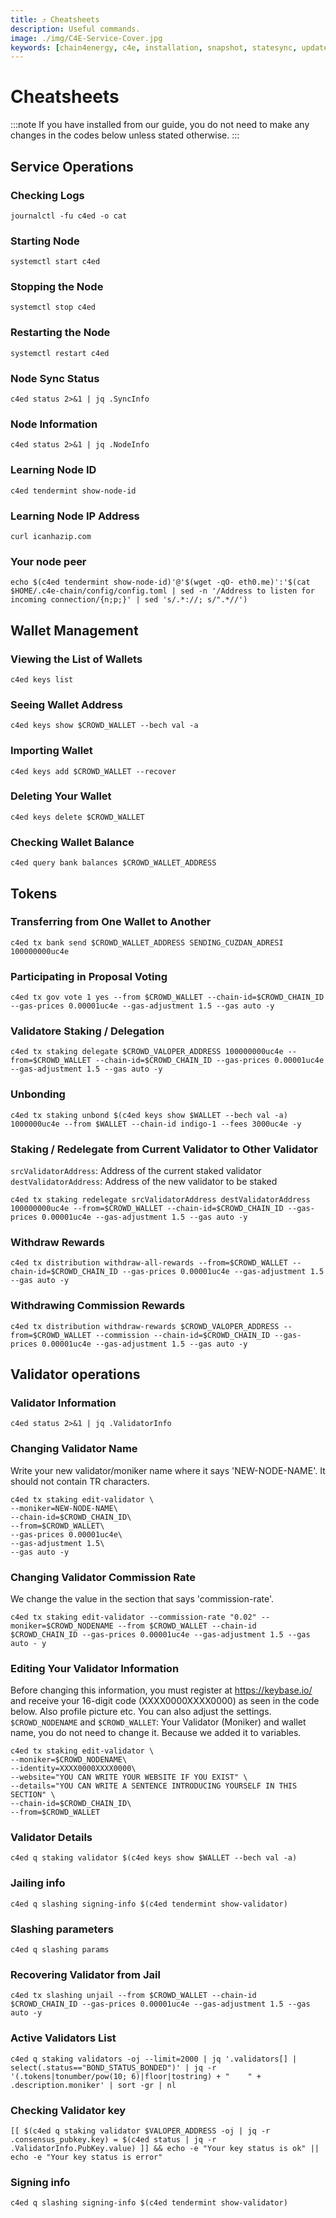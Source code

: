 ```yaml
---
title: ⤴️ Cheatsheets
description: Useful commands.
image: ./img/C4E-Service-Cover.jpg
keywords: [chain4energy, c4e, installation, snapshot, statesync, update]
---
```


# Cheatsheets
:::note
If you have installed from our guide, you do not need to make any changes in the codes below unless stated otherwise.
:::

## Service Operations

### Checking Logs
```
journalctl -fu c4ed -o cat
```

### Starting Node
```
systemctl start c4ed
```

### Stopping the Node
```
systemctl stop c4ed
```

### Restarting the Node
```
systemctl restart c4ed
```

### Node Sync Status
```
c4ed status 2>&1 | jq .SyncInfo
```

### Node Information
```
c4ed status 2>&1 | jq .NodeInfo
```

### Learning Node ID
```
c4ed tendermint show-node-id
```

### Learning Node IP Address
```
curl icanhazip.com
```

### Your node peer
```
echo $(c4ed tendermint show-node-id)'@'$(wget -qO- eth0.me)':'$(cat $HOME/.c4e-chain/config/config.toml | sed -n '/Address to listen for incoming connection/{n;p;}' | sed 's/.*://; s/".*//')
```

## Wallet Management

### Viewing the List of Wallets
```
c4ed keys list
```

### Seeing Wallet Address
```
c4ed keys show $CROWD_WALLET --bech val -a
```

### Importing Wallet
```
c4ed keys add $CROWD_WALLET --recover
```

### Deleting Your Wallet
```
c4ed keys delete $CROWD_WALLET
```

### Checking Wallet Balance
```
c4ed query bank balances $CROWD_WALLET_ADDRESS
```

## Tokens

### Transferring from One Wallet to Another
```
c4ed tx bank send $CROWD_WALLET_ADDRESS SENDING_CUZDAN_ADRESI 100000000uc4e
```

### Participating in Proposal Voting
```
c4ed tx gov vote 1 yes --from $CROWD_WALLET --chain-id=$CROWD_CHAIN_ID --gas-prices 0.00001uc4e --gas-adjustment 1.5 --gas auto -y
```

### Validatore Staking / Delegation
```
c4ed tx staking delegate $CROWD_VALOPER_ADDRESS 100000000uc4e --from=$CROWD_WALLET --chain-id=$CROWD_CHAIN_ID --gas-prices 0.00001uc4e --gas-adjustment 1.5 --gas auto -y
```
### Unbonding
```
c4ed tx staking unbond $(c4ed keys show $WALLET --bech val -a) 1000000uc4e --from $WALLET --chain-id indigo-1 --fees 3000uc4e -y
```

### Staking / Redelegate from Current Validator to Other Validator
`srcValidatorAddress`: Address of the current staked validator
`destValidatorAddress`: Address of the new validator to be staked
```
c4ed tx staking redelegate srcValidatorAddress destValidatorAddress 100000000uc4e --from=$CROWD_WALLET --chain-id=$CROWD_CHAIN_ID --gas-prices 0.00001uc4e --gas-adjustment 1.5 --gas auto -y
```

### Withdraw Rewards
```
c4ed tx distribution withdraw-all-rewards --from=$CROWD_WALLET --chain-id=$CROWD_CHAIN_ID --gas-prices 0.00001uc4e --gas-adjustment 1.5 --gas auto -y
```

### Withdrawing Commission Rewards

```
c4ed tx distribution withdraw-rewards $CROWD_VALOPER_ADDRESS --from=$CROWD_WALLET --commission --chain-id=$CROWD_CHAIN_ID --gas-prices 0.00001uc4e --gas-adjustment 1.5 --gas auto -y
```

## Validator operations

### Validator Information
```
c4ed status 2>&1 | jq .ValidatorInfo
```

### Changing Validator Name
Write your new validator/moniker name where it says 'NEW-NODE-NAME'. It should not contain TR characters.
```
c4ed tx staking edit-validator \
--moniker=NEW-NODE-NAME\
--chain-id=$CROWD_CHAIN_ID\
--from=$CROWD_WALLET\
--gas-prices 0.00001uc4e\
--gas-adjustment 1.5\
--gas auto -y
```

### Changing Validator Commission Rate
We change the value in the section that says 'commission-rate'.
```
c4ed tx staking edit-validator --commission-rate "0.02" --moniker=$CROWD_NODENAME --from $CROWD_WALLET --chain-id $CROWD_CHAIN_ID --gas-prices 0.00001uc4e --gas-adjustment 1.5 --gas auto - y
```

### Editing Your Validator Information
Before changing this information, you must register at https://keybase.io/ and receive your 16-digit code (XXXX0000XXXX0000) as seen in the code below. Also profile picture etc. You can also adjust the settings.
`$CROWD_NODENAME` and `$CROWD_WALLET`: Your Validator (Moniker) and wallet name, you do not need to change it. Because we added it to variables.
```
c4ed tx staking edit-validator \
--moniker=$CROWD_NODENAME\
--identity=XXXX0000XXXX0000\
--website="YOU CAN WRITE YOUR WEBSITE IF YOU EXIST" \
--details="YOU CAN WRITE A SENTENCE INTRODUCING YOURSELF IN THIS SECTION" \
--chain-id=$CROWD_CHAIN_ID\
--from=$CROWD_WALLET
```

### Validator Details
```
c4ed q staking validator $(c4ed keys show $WALLET --bech val -a)
```

### Jailing info
```
c4ed q slashing signing-info $(c4ed tendermint show-validator)
```

### Slashing parameters
```
c4ed q slashing params
```

### Recovering Validator from Jail
```
c4ed tx slashing unjail --from $CROWD_WALLET --chain-id $CROWD_CHAIN_ID --gas-prices 0.00001uc4e --gas-adjustment 1.5 --gas auto -y
```

### Active Validators List
```
c4ed q staking validators -oj --limit=2000 | jq '.validators[] | select(.status=="BOND_STATUS_BONDED")' | jq -r '(.tokens|tonumber/pow(10; 6)|floor|tostring) + " 	 " + .description.moniker' | sort -gr | nl
```

### Checking Validator key
```
[[ $(c4ed q staking validator $VALOPER_ADDRESS -oj | jq -r .consensus_pubkey.key) = $(c4ed status | jq -r .ValidatorInfo.PubKey.value) ]] && echo -e "Your key status is ok" || echo -e "Your key status is error"
```

### Signing info
```
c4ed q slashing signing-info $(c4ed tendermint show-validator)
```
